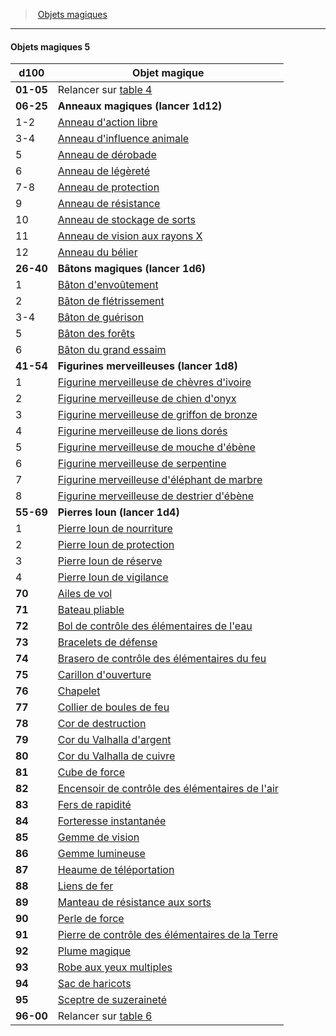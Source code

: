 ﻿---
!GenericItem
Name: Objets magiques 5
Id: magicitems_hd.md#objets-magiques-5
ParentLink: magicitems_hd.md#objets-magiques
ParentName: Objets magiques
NameLevel: 4
Attributes: {}
AttributesDictionary: >+
  {}

---
> [Objets magiques](hd_magicitems.md)

---

#### Objets magiques 5

|d100|Objet magique|
|---|---|
|**01-05**|Relancer sur [table 4](hd_magicitems_objets_magiques_4.md)|
|**06-25**|**Anneaux magiques (lancer 1d12)**|
|1-2|[Anneau d'action libre](hd_magicitems_az_anneau_daction_libre.md)|
|3-4|[Anneau d'influence animale](hd_magicitems_az_anneau_dinfluence_animale.md)|
|5|[Anneau de dérobade](hd_magicitems_az_anneau_de_derobade.md)|
|6|[Anneau de légèreté](hd_magicitems_az_anneau_de_legerete.md)|
|7-8|[Anneau de protection](hd_magicitems_az_anneau_de_protection.md)|
|9|[Anneau de résistance](hd_magicitems_az_anneau_de_resistance.md)|
|10|[Anneau de stockage de sorts](hd_magicitems_az_anneau_de_stockage_de_sorts.md)|
|11|[Anneau de vision aux rayons X](hd_magicitems_az_anneau_de_vision_aux_rayons_x.md)|
|12|[Anneau du bélier](hd_magicitems_az_anneau_du_belier.md)|
|**26-40**|**Bâtons magiques (lancer 1d6)**|
|1|[Bâton d'envoûtement](hd_magicitems_az_baton_denvoutement.md)|
|2|[Bâton de flétrissement](hd_magicitems_az_baton_de_fletrissement.md)|
|3-4|[Bâton de guérison](hd_magicitems_az_baton_de_guerison.md)|
|5|[Bâton des forêts](hd_magicitems_az_baton_des_forets.md)|
|6|[Bâton du grand essaim](hd_magicitems_az_baton_du_grand_essaim.md)|
|**41-54**|**Figurines merveilleuses (lancer 1d8)**|
|1|[Figurine merveilleuse de chèvres d'ivoire](hd_magicitems_az_figurine_merveilleuse.md)|
|2|[Figurine merveilleuse de chien d'onyx](hd_magicitems_az_figurine_merveilleuse.md)|
|3|[Figurine merveilleuse de griffon de bronze](hd_magicitems_az_figurine_merveilleuse.md)|
|4|[Figurine merveilleuse de lions dorés](hd_magicitems_az_figurine_merveilleuse.md)|
|5|[Figurine merveilleuse de mouche d'ébène](hd_magicitems_az_figurine_merveilleuse.md)|
|6|[Figurine merveilleuse de serpentine](hd_magicitems_az_figurine_merveilleuse.md)|
|7|[Figurine merveilleuse d'éléphant de marbre](hd_magicitems_az_figurine_merveilleuse.md)|
|8|[Figurine merveilleuse de destrier d'ébène](hd_magicitems_az_figurine_merveilleuse.md)|
|**55-69**|**Pierres Ioun (lancer 1d4)**|
|1|[Pierre Ioun de nourriture](hd_magicitems_az_pierre_ioun.md)|
|2|[Pierre Ioun de protection](hd_magicitems_az_pierre_ioun.md)|
|3|[Pierre Ioun de réserve](hd_magicitems_az_pierre_ioun.md)|
|4|[Pierre Ioun de vigilance](hd_magicitems_az_pierre_ioun.md)|
|**70**|[Ailes de vol](hd_magicitems_az_ailes_de_vol.md)|
|**71**|[Bateau pliable](hd_magicitems_az_bateau_pliable.md)|
|**72**|[Bol de contrôle des élémentaires de l'eau](hd_magicitems_az_bol_de_controle_des_elementaires_de_leau.md)|
|**73**|[Bracelets de défense](hd_magicitems_az_bracelets_de_defense.md)|
|**74**|[Brasero de contrôle des élémentaires du feu](hd_magicitems_az_brasero_de_controle_des_elementaires_du_feu.md)|
|**75**|[Carillon d'ouverture](hd_magicitems_az_carillon_douverture.md)|
|**76**|[Chapelet](hd_magicitems_az_chapelet.md)|
|**77**|[Collier de boules de feu](hd_magicitems_az_collier_de_boules_de_feu.md)|
|**78**|[Cor de destruction](hd_magicitems_az_cor_de_destruction.md)|
|**79**|[Cor du Valhalla d'argent](hd_magicitems_az_cor_du_valhalla.md)|
|**80**|[Cor du Valhalla de cuivre](hd_magicitems_az_cor_du_valhalla.md)|
|**81**|[Cube de force](hd_magicitems_az_cube_de_force.md)|
|**82**|[Encensoir de contrôle des élémentaires de l'air](hd_magicitems_az_encensoir_de_controle_des_elementaires_de_lair.md)|
|**83**|[Fers de rapidité](hd_magicitems_az_fers_de_rapidite.md)|
|**84**|[Forteresse instantanée](hd_magicitems_az_forteresse_instantanee.md)|
|**85**|[Gemme de vision](hd_magicitems_az_gemme_de_vision.md)|
|**86**|[Gemme lumineuse](hd_magicitems_az_gemme_lumineuse.md)|
|**87**|[Heaume de téléportation](hd_magicitems_az_heaume_de_teleportation.md)|
|**88**|[Liens de fer](hd_magicitems_az_liens_de_fer.md)|
|**89**|[Manteau de résistance aux sorts](hd_magicitems_az_manteau_de_resistance_aux_sorts.md)|
|**90**|[Perle de force](hd_magicitems_az_perle_de_force.md)|
|**91**|[Pierre de contrôle des élémentaires de la Terre](hd_magicitems_az_pierre_de_controle_des_elementaires_de_la_terre.md)|
|**92**|[Plume magique](hd_magicitems_az_plume_magique.md)|
|**93**|[Robe aux yeux multiples](hd_magicitems_az_robe_aux_yeux_multiples.md)|
|**94**|[Sac de haricots](hd_magicitems_az_sac_de_haricots.md)|
|**95**|[Sceptre de suzeraineté](hd_magicitems_az_sceptre_de_suzerainete.md)|
|**96-00**|Relancer sur [table 6](hd_magicitems_objets_magiques_6.md)|


